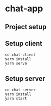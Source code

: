 # chat-app

## Project setup
## Setup client
```
cd chat-client
yarn install
yarn serve
```

## Setup server
```
cd chat-server
yarn install
yarn start
```
